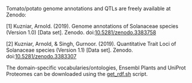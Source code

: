 Tomato/potato genome annotations and QTLs are freely available at Zenodo:

[1] Kuzniar, Arnold. (2019). Genome annotations of Solanaceae species (Version 1.0) [Data set]. Zenodo. doi:[10.5281/zenodo.3383758](https://doi.org/10.5281/zenodo.3383758)

[2] Kuzniar, Arnold, & Singh, Gurnoor. (2019). Quantitative Trait Loci of Solanaceae species (Version 1.1) [Data set]. Zenodo. doi:[10.5281/zenodo.3383307](https://doi.org/10.5281/zenodo.3383307)

The domain-specific vocabularies/ontologies, Ensembl Plants and UniProt Proteomes can be downloaded using the [get_rdf.sh](../src/get_rdf.sh) script.
